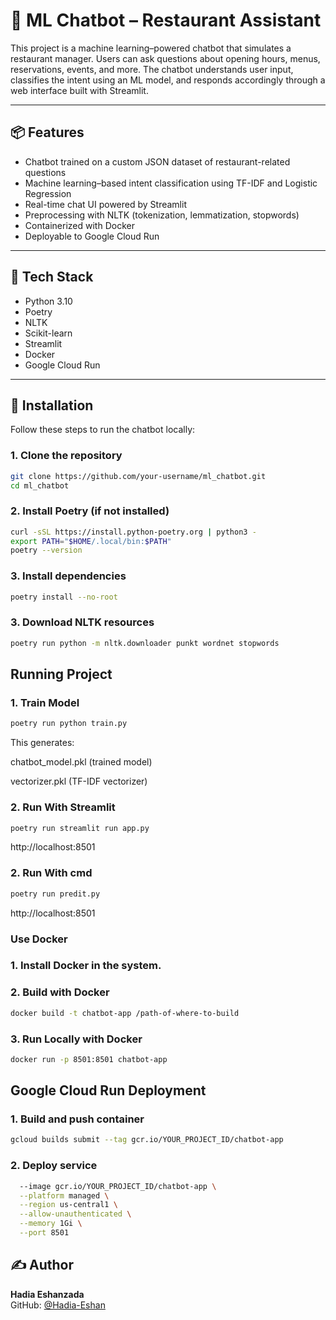 # 🤖 ML Chatbot – Restaurant Assistant

This project is a machine learning–powered chatbot that simulates a restaurant manager. Users can ask questions about opening hours, menus, reservations, events, and more. The chatbot understands user input, classifies the intent using an ML model, and responds accordingly through a web interface built with Streamlit.

---

## 📦 Features

- Chatbot trained on a custom JSON dataset of restaurant-related questions
- Machine learning–based intent classification using TF-IDF and Logistic Regression
- Real-time chat UI powered by Streamlit
- Preprocessing with NLTK (tokenization, lemmatization, stopwords)
- Containerized with Docker
- Deployable to Google Cloud Run

---

## 🧱 Tech Stack

- Python 3.10
- Poetry
- NLTK
- Scikit-learn
- Streamlit
- Docker
- Google Cloud Run

---

## 🚀 Installation

Follow these steps to run the chatbot locally:

### 1. Clone the repository

```bash
git clone https://github.com/your-username/ml_chatbot.git
cd ml_chatbot
```
### 2. Install Poetry (if not installed)
```bash
curl -sSL https://install.python-poetry.org | python3 -
export PATH="$HOME/.local/bin:$PATH"
poetry --version
```

### 3.  Install dependencies
```bash 
poetry install --no-root
```

### 3.  Download NLTK resources
```bash 
poetry run python -m nltk.downloader punkt wordnet stopwords
```

## Running Project

### 1. Train Model
```bash
poetry run python train.py
```
This generates:

chatbot_model.pkl (trained model)

vectorizer.pkl (TF-IDF vectorizer)

### 2. Run With Streamlit
```bash
poetry run streamlit run app.py
```
http://localhost:8501

### 2. Run With cmd
```bash
poetry run predit.py
```
http://localhost:8501


### Use Docker
### 1. Install Docker in the system.
### 2. Build with Docker
```bash 
docker build -t chatbot-app /path-of-where-to-build
```
### 3. Run Locally with Docker
```bash
docker run -p 8501:8501 chatbot-app
```


## Google Cloud Run Deployment
### 1. Build and push container
```bash 
gcloud builds submit --tag gcr.io/YOUR_PROJECT_ID/chatbot-app
```
### 2. Deploy service
```bash gcloud run deploy chatbot-app \
  --image gcr.io/YOUR_PROJECT_ID/chatbot-app \
  --platform managed \
  --region us-central1 \
  --allow-unauthenticated \
  --memory 1Gi \
  --port 8501
```

## ✍️ Author
**Hadia Eshanzada**  
GitHub: [@Hadia-Eshan](https://github.com/Hadia-Eshan)
